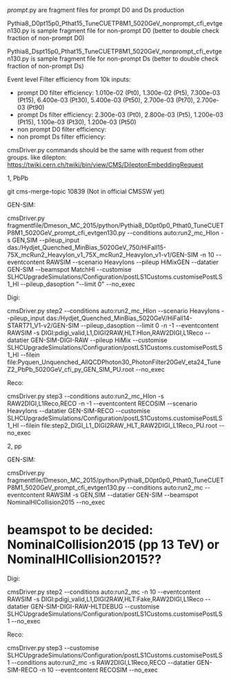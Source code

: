 *prompt*.py are fragment files for prompt D0 and Ds production

Pythia8_D0pt15p0_Pthat15_TuneCUETP8M1_5020GeV_nonprompt_cfi_evtgen130.py is sample fragment file for non-prompt D0 (better to double check fraction of non-prompt D0)

Pythia8_Dspt15p0_Pthat15_TuneCUETP8M1_5020GeV_nonprompt_cfi_evtgen130.py is sample fragment file for non-prompt Ds (better to double check fraction of non-prompt Ds)


Event level Filter efficiency from 10k inputs:
- prompt D0 filter efficiency: 1.010e-02 (Pt0), 1.300e-02 (Pt5), 7.300e-03 (Pt15), 6.400e-03 (Pt30), 5.400e-03 (Pt50), 2.700e-03 (Pt70), 2.700e-03 (Pt90)
- prompt Ds filter efficiency: 2.300e-03 (Pt0), 2.800e-03 (Pt5), 1.200e-03 (Pt15), 1.100e-03 (Pt30), 1.200e-03 (Pt50)
- non prompt D0 filter efficiency:
- non prompt Ds filter efficiency:


cmsDriver.py commands should be the same with request from other groups. like dilepton: https://twiki.cern.ch/twiki/bin/view/CMS/DileptonEmbeddingRequest

1, PbPb

git cms-merge-topic 10839 (Not in official CMSSW yet)

GEN-SIM:

cmsDriver.py fragmentfile/Dmeson_MC_2015/python/Pythia8_D0pt0p0_Pthat0_TuneCUETP8M1_5020GeV_prompt_cfi_evtgen130.py --conditions auto:run2_mc_HIon -s GEN,SIM --pileup_input das:/Hydjet_Quenched_MinBias_5020GeV_750/HiFall15-75X_mcRun2_HeavyIon_v1_75X_mcRun2_HeavyIon_v1-v1/GEN-SIM -n 10 --eventcontent RAWSIM --scenario HeavyIons --pileup HiMixGEN --datatier GEN-SIM --beamspot MatchHI --customise SLHCUpgradeSimulations/Configuration/postLS1Customs.customisePostLS1_HI --pileup_dasoption "--limit 0" --no_exec

Digi:

cmsDriver.py step2 --conditions auto:run2_mc_HIon --scenario HeavyIons --pileup_input das:/Hydjet_Quenched_MinBias_5020GeV/HiFall14-START71_V1-v2/GEN-SIM --pileup_dasoption --limit 0 -n -1 --eventcontent RAWSIM -s DIGI:pdigi_valid,L1,DIGI2RAW,HLT:HIon,RAW2DIGI,L1Reco --datatier GEN-SIM-DIGI-RAW --pileup HiMix --customise SLHCUpgradeSimulations/Configuration/postLS1Customs.customisePostLS1_HI --filein file:Pyquen_Unquenched_AllQCDPhoton30_PhotonFilter20GeV_eta24_TuneZ2_PbPb_5020GeV_cfi_py_GEN_SIM_PU.root --no_exec

Reco:

cmsDriver.py step3 --conditions auto:run2_mc_HIon -s RAW2DIGI,L1Reco,RECO -n -1 --eventcontent RECOSIM --scenario HeavyIons --datatier GEN-SIM-RECO --customise SLHCUpgradeSimulations/Configuration/postLS1Customs.customisePostLS1_HI --filein file:step2_DIGI_L1_DIGI2RAW_HLT_RAW2DIGI_L1Reco_PU.root --no_exec


2, pp

GEN-SIM:

cmsDriver.py fragmentfile/Dmeson_MC_2015/python/Pythia8_D0pt0p0_Pthat0_TuneCUETP8M1_5020GeV_prompt_cfi_evtgen130.py --conditions auto:run2_mc --eventcontent RAWSIM -s GEN,SIM --datatier GEN-SIM --beamspot NominalHICollision2015 --no_exec

# beamspot to be decided: NominalCollision2015 (pp 13 TeV) or NominalHICollision2015??

Digi:

cmsDriver.py step2 --conditions auto:run2_mc -n 10 --eventcontent RAWSIM -s DIGI:pdigi_valid,L1,DIGI2RAW,HLT:Fake,RAW2DIGI,L1Reco --datatier GEN-SIM-DIGI-RAW-HLTDEBUG --customise SLHCUpgradeSimulations/Configuration/postLS1Customs.customisePostLS1 --no_exec

Reco:

cmsDriver.py step3 --customise SLHCUpgradeSimulations/Configuration/postLS1Customs.customisePostLS1 --conditions auto:run2_mc -s RAW2DIGI,L1Reco,RECO --datatier GEN-SIM-RECO -n 10 --eventcontent RECOSIM --no_exec
